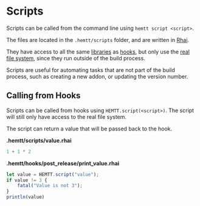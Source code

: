 # Scripts

Scripts can be called from the command line using `hemtt script <script>`.

The files are located in the `.hemtt/scripts` folder, and are written in [Rhai](../index.md).

They have access to all the same [libraries](../library/index.md) as [hooks](../hooks.md), but only use the [real file system](../library/filesystem.md#hemtt_rfs---real-file-system), since they run outside of the build process.

Scripts are useful for automating tasks that are not part of the build process, such as creating a new addon, or updating the version number.

## Calling from Hooks

Scripts can be called from hooks using `HEMTT.script(<script>)`. The script will still only have access to the real file system.

The script can return a value that will be passed back to the hook.

**.hemtt/scripts/value.rhai**

```js
1 + 1 * 2
```

**.hemtt/hooks/post_release/print_value.rhai**

```js
let value = HEMTT.script("value");
if value != 3 {
    fatal("Value is not 3");
}
println(value)
```

